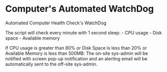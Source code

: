 # Computer's Automated WatchDog
Automated Computer Health Check's WatchDog 


The script will check every minute with 1 second sleep: - CPU usage
                                                        - Disk space
                                                        - Available memory
                                    
If CPU usage is greater than 80% or Disk Space is less than 20% or Available Memory is less than 500MB: The on-site sys-admin will be notified with screen pop-up notification and an alerting email will be automatically sent to the off-site sys-admin.






